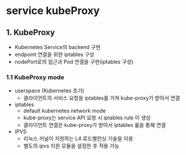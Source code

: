 # service kubeProxy

## 1. KubeProxy
- Kubernetes Service의 backend 구현
- endpoint 연결을 위한 iptables 구성
- nodePort로의 접근과 Pod 연결을 구현(iptables 구성)

### 1.1 KubeProxy mode
- userspace (Kubernetes 초기)
  - 클라이언트의 서비스 요청을 iptables를 거쳐 kube-proxy가 받아서 연결
- iptables
  - default kubernetes network mode
  - kube-proxy는 service API 요청 시 iptables rule 이 생성
  - 클라이언트 연결은 kube-proxy가 받아서 iptables 룰을 통해 연결
- IPVS
  - 리눅스 커널이 지원하는 L4 로드밸런싱 기술을 이용
  - 별도의 ipvs 지원 모듈을 설정한 후 적용 가능
